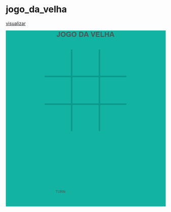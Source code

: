 # jogo_da_velha

[visualizar](https://williamribeir0.github.io/jogo_da_velha/)

![imagem](https://github.com/WilliamRibeiR0/jogo_da_velha/blob/main/img/Captura%20de%20tela%202023-05-17%20202914.png)
